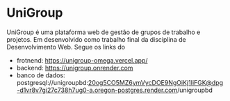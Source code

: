 # UniGroup
UniGroup é uma plataforma web de gestão de grupos de trabalho e projetos. Em desenvolvido como trabalho final da disciplina de Desenvolvimento Web.
Segue os links do 
- frotnend: https://unigroup-omega.vercel.app/
- backend: https://unigroup.onrender.com
- banco de dados: postgresql://unigroupbd:20og5CO5MZ6ymVycDOE9NgOiKj1IiFGK@dpg-d1vr8v7gi27c738h7ug0-a.oregon-postgres.render.com/unigroupbd
